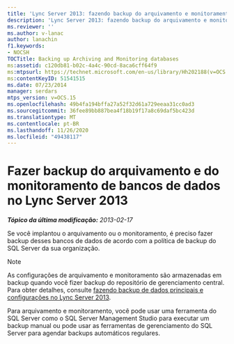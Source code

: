 ```yaml
---
title: 'Lync Server 2013: fazendo backup do arquivamento e monitoramento de bancos de dados'
description: 'Lync Server 2013: fazendo backup do arquivamento e monitoramento de bancos de dados.'
ms.reviewer: ''
ms.author: v-lanac
author: lanachin
f1.keywords:
- NOCSH
TOCTitle: Backing up Archiving and Monitoring databases
ms:assetid: c120db81-b02c-4a4c-90cd-8aca6cff64f9
ms:mtpsurl: https://technet.microsoft.com/en-us/library/Hh202188(v=OCS.15)
ms:contentKeyID: 51541515
ms.date: 07/23/2014
manager: serdars
mtps_version: v=OCS.15
ms.openlocfilehash: 49b4fa194bffa27a52f32d61a729eeaa31cc0ad3
ms.sourcegitcommit: 36fee89bb887bea4f18b19f17a8c69daf5bc423d
ms.translationtype: MT
ms.contentlocale: pt-BR
ms.lasthandoff: 11/26/2020
ms.locfileid: "49438117"
---
```

# <a name="backing-up-archiving-and-monitoring-databases-in-lync-server-2013"></a>Fazer backup do arquivamento e do monitoramento de bancos de dados no Lync Server 2013

<div data-xmlns="http://www.w3.org/1999/xhtml">

<div class="topic" data-xmlns="http://www.w3.org/1999/xhtml" data-msxsl="urn:schemas-microsoft-com:xslt" data-cs="https://msdn.microsoft.com/">

<div data-asp="https://msdn2.microsoft.com/asp">



</div>

<div id="mainSection">

<div id="mainBody">

<span> </span>

_**Tópico da última modificação:** 2013-02-17_

Se você implantou o arquivamento ou o monitoramento, é preciso fazer backup desses bancos de dados de acordo com a política de backup do SQL Server da sua organização.

<div>


> [!NOTE]  
> As configurações de arquivamento e monitoramento são armazenadas em backup quando você fizer backup do repositório de gerenciamento central. Para obter detalhes, consulte <A href="lync-server-2013-backing-up-core-data-and-settings.md">fazendo backup de dados principais e configurações no Lync Server 2013</A>.



</div>

Para arquivamento e monitoramento, você pode usar uma ferramenta do SQL Server como o SQL Server Management Studio para executar um backup manual ou pode usar as ferramentas de gerenciamento do SQL Server para agendar backups automáticos regulares.

</div>

<span> </span>

</div>

</div>

</div>

